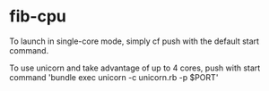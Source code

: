 fib-cpu
=======

To launch in single-core mode, simply cf push with the default start command. 

To use unicorn and take advantage of up to 4 cores, push with start command 'bundle exec unicorn -c unicorn.rb -p $PORT'
